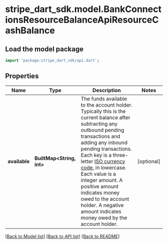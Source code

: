 # stripe_dart_sdk.model.BankConnectionsResourceBalanceApiResourceCashBalance

## Load the model package
```dart
import 'package:stripe_dart_sdk/api.dart';
```

## Properties
Name | Type | Description | Notes
------------ | ------------- | ------------- | -------------
**available** | **BuiltMap&lt;String, int&gt;** | The funds available to the account holder. Typically this is the current balance after subtracting any outbound pending transactions and adding any inbound pending transactions.  Each key is a three-letter [ISO currency code](https://www.iso.org/iso-4217-currency-codes.html), in lowercase.  Each value is a integer amount. A positive amount indicates money owed to the account holder. A negative amount indicates money owed by the account holder. | [optional] 

[[Back to Model list]](../README.md#documentation-for-models) [[Back to API list]](../README.md#documentation-for-api-endpoints) [[Back to README]](../README.md)


